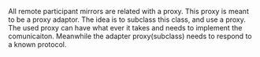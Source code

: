 All remote participant mirrors are related with a proxy. This proxy is meant to be a proxy  adaptor. The idea is to subclass this class, and use a proxy. The used proxy can have what ever it takes and needs to implement the comunicaiton. Meanwhile the adapter proxy(subclass) needs to respond to a known protocol.